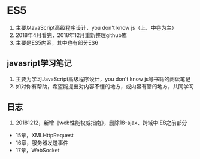 # ES5
1. 主要以avaScript高级程序设计，you don't know js（上、中卷为主）
2. 2018年4月看完，2018年12月重新整理github库
3. 主要是ES5内容，其中也有部分ES6

## javasript学习笔记

1. 主要为学习JavaScript高级程序设计，you don't know js等书籍的阅读笔记
2. 如对你有帮助，希望能提出对内容不懂的地方，或内容有错的地方，共同学习

## 日志
1. 20181212，新增《web性能权威指南》，删除18-ajax、跨域中IE8之前部分
 - 15章，XMLHttpRequest
 - 16章，服务器发送事件
 - 17章，WebSocket